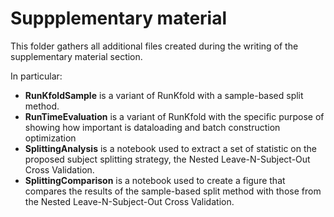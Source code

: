 # Suppplementary material
This folder gathers all additional files created during the writing of
the supplementary material section.

In particular:

* **RunKfoldSample** is a variant of RunKfold with a sample-based split method.
* **RunTimeEvaluation** is a variant of RunKfold with the specific purpose
  of showing how important is dataloading and batch construction optimization
* **SplittingAnalysis** is a notebook used to extract a set of statistic on
  the proposed subject splitting strategy, the Nested Leave-N-Subject-Out Cross
  Validation.
* **SplittingComparison** is a notebook used to create a figure that compares
  the results of the sample-based split method with those from the
  Nested Leave-N-Subject-Out Cross Validation.
